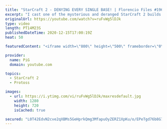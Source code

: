```yaml
---
title: "StarCraft 2 - DENYING EVERY SINGLE BASE! | Florencio Files #196"
excerpt: "I cast one of the mysterious and deranged StarCraft 2 builds of the one and only, Florencio, the dude that invented the Protoss proxy nexus recall rush.  Links: Pissing video:  https://www.youtube.com/watch?v=fL7qco6haY4&feature=youtu.be&ab_channel=PoliceCHASE Florencio’s hotkeys: https://twitter.com/FlorencioSC2/status/1327474659365818369?s=20"
originalUrl: https://youtube.com/watch?v=ruFvWg5lDJk
type: video
length: PT14M23S
publishedDateTime: 2020-12-15T17:00:19Z
heat: 50

featuredContent: "<iframe width=\"800\" height=\"500\" frameborder=\"0\" src=\"https://www.youtube.com/embed/ruFvWg5lDJk\" allow=\"accelerometer; autoplay; encrypted-media; gyroscope; picture-in-picture\" allowfullscreen></iframe>"

provider:
  name: PiG
  domain: youtube.com

topics:
  - StarCraft 2
  - Protoss

images:
  - url: https://i.ytimg.com/vi/ruFvWg5lDJk/maxresdefault.jpg
    width: 1280
    height: 720
    isCached: true

secured: "L0T42EdvN2cve2qXBMs5GeHprkQmg3MfapuOyZERZ1XpKu/o/EPeTgd76b8G7/2fxul2mhkEg9T/R8aDJGSX2oHtK2d2o0GTQ2jQfW6sp32ehBZ5zstj7wU5/UC+RX6kt+9bkEBGFBONS8WTM0a+7Qx+DrN1QnTaGwfnBgJufJCSeGn7vSyv9wsx9cA0qA6rbcaDxXv/0p1F+Kcb/q7yWzaypDb3qAN14j0m1lV6JdNCTK2ts/nZzSYGxNRVRXmiwp/uCevkTrijaJDFUUY48IkoCvhUpCrNYgF8TFtUSE27842vrIAma3TGvgT0B+Wgt+RTMNI4BT2g8wiX+WH5HVMTHxGxL5ekZp2yt83dd4B0bboBJQIQXjRZX7xhKBpW1wEz/etdKndAsP4rKCiBNx+41/ZD1kdBoBRXR3NIbUM=;8ANfBcCBXEPiI3X7bQQzrA=="
---
```


